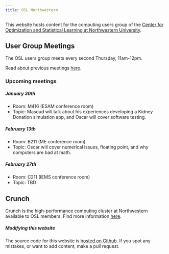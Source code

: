 ```yaml
---
title: OSL Northwestern
---
```


This website hosts content for the computing users group of the [Center for Optimization and Statistical Learning at Northwestern University](https://www.mccormick.northwestern.edu/research/optimization-machine-learning-center/).

## User Group Meetings

The OSL users group meets every second Thursday, 11am-12pm.

Read about previous meetings [here](/meetings/).

### Upcoming meetings

##### January 30th

- Room: M416 (ESAM conference room)
- Topic: Masoud will talk about his experiences developing a Kidney Donation simulation app,
and Oscar will cover software testing.

##### February 13th

- Room: B211 (ME conference room)
- Topic: Oscar will cover numerical issues, floating point, and why computers are bad at
math.

##### February 27th

- Room: C211 (IEMS conference room)
- Topic: TBD

## Crunch

Crunch is the high-performance computing cluster at Northwestern available to
OSL members. Find more information [here](/crunch/).

##### Modifying this website

The source code for this website is [hosted on Github](https://github.com/OSL-Northwestern/osl-northwestern.github.io).
If you spot any mistakes, or want to add content, make a pull request.
